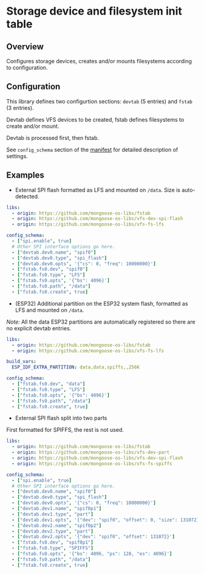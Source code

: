 # Storage device and filesystem init table

## Overview

Configures storage devices, creates and/or mounts filesystems according to configuration.

## Configuration

This library defines two configurtion sections: `devtab` (5 entries) and `fstab` (3 entries).

Devtab defines VFS devices to be created, fstab defines filesystems to create and/or mount.

Devtab is processed first, then fstab.

See `config_schema` section of the [manifest](mos.yml) for detailed description of settings.

## Examples

 * External SPI flash formatted as LFS and mounted on `/data`. Size is auto-detected.

```yaml
libs:
  - origin: https://github.com/mongoose-os-libs/fstab
  - origin: https://github.com/mongoose-os-libs/vfs-dev-spi-flash
  - origin: https://github.com/mongoose-os-libs/vfs-fs-lfs

config_schema:
  - ["spi.enable", true]
  # Other SPI interface options go here.
  - ["devtab.dev0.name", "spif0"]
  - ["devtab.dev0.type", "spi_flash"]
  - ["devtab.dev0.opts", '{"cs": 0, "freq": 10000000}']
  - ["fstab.fs0.dev", "spif0"]
  - ["fstab.fs0.type", "LFS"]
  - ["fstab.fs0.opts", '{"bs": 4096}']
  - ["fstab.fs0.path", "/data"]
  - ["fstab.fs0.create", true]
```

 * (ESP32) Additional partition on the ESP32 system flash, formatted as LFS and mounted on `/data`.

_Note:_ All the data ESP32 partitions are automatically registered so there are no explicit devtab entries.

```yaml
libs:
  - origin: https://github.com/mongoose-os-libs/fstab
  - origin: https://github.com/mongoose-os-libs/vfs-fs-lfs

build_vars:
  ESP_IDF_EXTRA_PARTITION: data,data,spiffs,,256K

config_schema:
  - ["fstab.fs0.dev", "data"]
  - ["fstab.fs0.type", "LFS"]
  - ["fstab.fs0.opts", '{"bs": 4096}']
  - ["fstab.fs0.path", "/data"]
  - ["fstab.fs0.create", true]
```

 * External SPI flash split into two parts

First formatted for SPIFFS, the rest is not used.

```yaml
libs:
  - origin: https://github.com/mongoose-os-libs/fstab
  - origin: https://github.com/mongoose-os-libs/vfs-dev-part
  - origin: https://github.com/mongoose-os-libs/vfs-dev-spi-flash
  - origin: https://github.com/mongoose-os-libs/vfs-fs-spiffs

config_schema:
  - ["spi.enable", true]
  # Other SPI interface options go here.
  - ["devtab.dev0.name", "spif0"]
  - ["devtab.dev0.type", "spi_flash"]
  - ["devtab.dev0.opts", '{"cs": 0, "freq": 10000000}']
  - ["devtab.dev1.name", "spif0p1"]
  - ["devtab.dev1.type", "part"]
  - ["devtab.dev1.opts", '{"dev": "spif0", "offset": 0, "size": 131072}']
  - ["devtab.dev2.name", "spif0p2"]
  - ["devtab.dev2.type", "part"]
  - ["devtab.dev2.opts", '{"dev": "spif0", "offset": 131072}']
  - ["fstab.fs0.dev", "spif0p1"]
  - ["fstab.fs0.type", "SPIFFS"]
  - ["fstab.fs0.opts", '{"bs": 4096, "ps": 128, "es": 4096}']
  - ["fstab.fs0.path", "/data"]
  - ["fstab.fs0.create", true]
```
